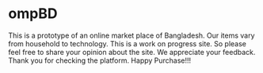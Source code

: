# ompBD
This is a prototype of an online market place of Bangladesh. Our items vary from household to technology. This is a work on progress site. So please feel free to share your opinion about the site. We appreciate your feedback. Thank you for checking the platform. Happy Purchase!!!

